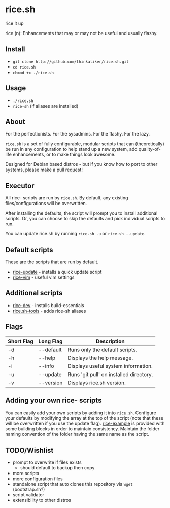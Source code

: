 # rice.sh

rice it up

rice (n): Enhancements that may or may not be useful and usually flashy.

## Install

- `git clone http://github.com/thinkaliker/rice.sh.git`
- `cd rice.sh`
- `chmod +x ./rice.sh`

## Usage

- `./rice.sh`
- `rice-sh` (if aliases are installed)

## About

For the perfectionists. For the sysadmins. For the flashy. For the lazy.

`rice.sh` is a set of fully configurable, modular scripts that can (theoretically) be run in any configuration to help stand up a new system, add quality-of-life enhancements, or to make things look awesome.

Designed for Debian based distros - but if you know how to port to other systems, please make a pull request!

## Executor

All rice- scripts are run by `rice.sh`. By default, any existing files/configurations will be overwritten.

After installing the defaults, the script will prompt you to install additional scripts. Or, you can choose to skip the defaults and pick individual scripts to run.

You can update rice.sh by running `rice.sh -u` or `rice.sh --update`.

## Default scripts

These are the scripts that are run by default.

- [rice-update](/rice-update) - installs a quick update script
- [rice-vim](/rice-vim) - useful vim settings

## Additional scripts

- [rice-dev](/rice-dev) - installs build-essentials
- [rice.sh-tools](/rice.sh-tools) - adds rice-sh aliases

## Flags

Short Flag | Long Flag | Description
-----------|-----------|------------
-d         | --default | Runs only the default scripts.
-h         | --help    | Displays the help message.
-i         | --info    | Displays useful system information.
-u         | --update  | Runs 'git pull' on installed directory.
-v         | --version | Displays rice.sh version.

## Adding your own rice- scripts

You can easily add your own scripts by adding it into `rice.sh`. Configure your defaults by modifying the array at the top of the script (note that these will be overwritten if you use the update flag). [rice-example](/rice-example) is provided with some building blocks in order to maintain consistency. Maintain the folder naming convention of the folder having the same name as the script.

## TODO/Wishlist

- prompt to overwrite if files exists
  - should default to backup then copy
- more scripts
- more configuration files
- standalone script that auto clones this repository via `wget` (bootstrap.sh?)
- script validator
- extensibility to other distros

